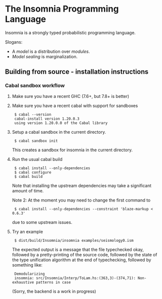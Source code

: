The Insomnia Programming Language
=================================

Insomnia is a strongly typed probabilistic programming language.

Slogans:

* A *model* is a distribution over *modules*.
* *Model sealing* is marginalization.

Building from source - installation instructions
------------------------------------------------

### Cabal sandbox workflow

1. Make sure you have a recent GHC (7.6+, but 7.8+ is better)

2. Make sure you have a recent cabal with support for sandboxes

        $ cabal --version
        cabal-install version 1.20.0.3
        using version 1.20.0.0 of the Cabal library

3. Setup a cabal sandbox in the current directory.

        $ cabal sandbox init

    This creates a sandbox for insomnia in the current directory.

4. Run the usual cabal build

        $ cabal install --only-dependencies
        $ cabal configure
        $ cabal build

    Note that installing the upstream dependencies may take a significant
    amount of time.

    Note 2: At the moment you may need to change the first command to

        $ cabal install --only-dependencies --constraint 'blaze-markup < 0.6.3'

    due to some upstream issues.

5. Try an example

        $ dist/build/Insomnia/insomnia examples/seismology0.ism

    The expected output is a message that the file typechecked okay,
    followed by a pretty-printing of the source code, followed by the
    state of the type unification algorithm at the end of typechecking,
    followed by something like:
    

        Demodularizing
        insomnia: src/Insomnia/Interp/ToLam.hs:(363,3)-(374,71): Non-exhaustive patterns in case

    (Sorry, the backend is a work in progress)
